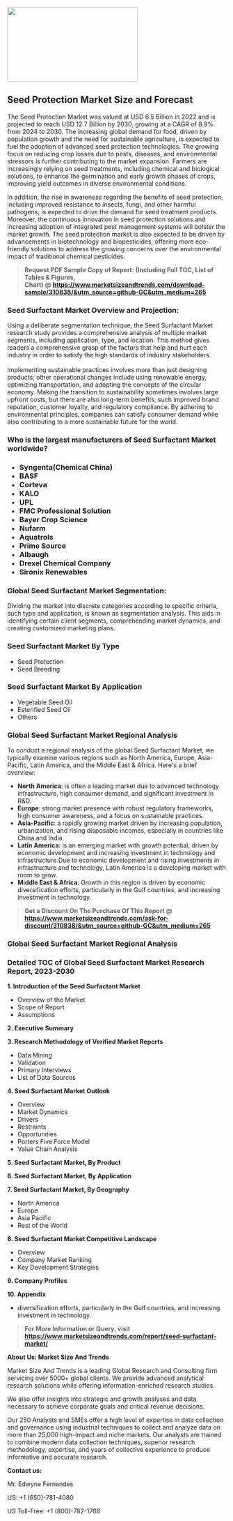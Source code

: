 <p><img class="alignnone size-medium wp-image-20088" src="https://ffe5etoiles.com/wp-content/uploads/2024/12/MST1-300x171.png" alt="" width="300" height="171" /></p><h2>Seed Protection Market Size and Forecast</h2><p>The Seed Protection Market was valued at USD 6.5 Billion in 2022 and is projected to reach USD 12.7 Billion by 2030, growing at a CAGR of 8.9% from 2024 to 2030. The increasing global demand for food, driven by population growth and the need for sustainable agriculture, is expected to fuel the adoption of advanced seed protection technologies. The growing focus on reducing crop losses due to pests, diseases, and environmental stressors is further contributing to the market expansion. Farmers are increasingly relying on seed treatments, including chemical and biological solutions, to enhance the germination and early growth phases of crops, improving yield outcomes in diverse environmental conditions.</p><p>In addition, the rise in awareness regarding the benefits of seed protection, including improved resistance to insects, fungi, and other harmful pathogens, is expected to drive the demand for seed treatment products. Moreover, the continuous innovation in seed protection solutions and increasing adoption of integrated pest management systems will bolster the market growth. The seed protection market is also expected to be driven by advancements in biotechnology and biopesticides, offering more eco-friendly solutions to address the growing concerns over the environmental impact of traditional chemical pesticides.</p></p><blockquote id="" class=""><strong>Request PDF Sample Copy of Report: (Including Full TOC, List of Tables &amp; Figures, Chart)&nbsp;@&nbsp;<strong><a href="https://www.marketsizeandtrends.com/download-sample/310838/&utm_source=github-GC&utm_medium=265" target="_blank">https://www.marketsizeandtrends.com/download-sample/310838/&utm_source=github-GC&utm_medium=265</a></strong></strong></blockquote><h3 id="" class="">Seed Surfactant Market&nbsp;Overview and Projection:</h3><p id="" class="">Using a deliberate segmentation technique, the Seed Surfactant Market research study provides a comprehensive analysis of multiple market segments, including application, type, and location. This method gives readers a comprehensive grasp of the factors that help and hurt each industry in order to satisfy the high standards of industry stakeholders. <br /> <br />Implementing sustainable practices involves more than just designing products; other operational changes include using renewable energy, optimizing transportation, and adopting the concepts of the circular economy. Making the transition to sustainability sometimes involves large upfront costs, but there are also long-term benefits, such improved brand reputation, customer loyalty, and regulatory compliance. By adhering to environmental principles, companies can satisfy consumer demand while also contributing to a more sustainable future for the world.</p><h3 id="" class="">Who is the largest manufacturers of&nbsp;Seed Surfactant Market worldwide?</h3><h3 class=""><p><ul><li>Syngenta(Chemical China) </li><li> BASF </li><li> Corteva </li><li> KALO </li><li> UPL </li><li> FMC Professional Solution </li><li> Bayer Crop Science </li><li> Nufarm </li><li> Aquatrols </li><li> Prime Source </li><li> Albaugh </li><li> Drexel Chemical Company </li><li> Sironix Renewables</li></ul></p></h3><h3 id="" class="">Global&nbsp;Seed Surfactant Market Segmentation:</h3><p id="" class="">Dividing the market into discrete categories according to specific criteria, such type and application, is known as segmentation analysis. This aids in identifying certain client segments, comprehending market dynamics, and creating customized marketing plans.</p><h3 id="" class="">Seed Surfactant Market&nbsp;By Type</h3><p><p><ul><li>Seed Protection</li><li> Seed Breeding</p></li></ul></p></p><h3 id="" class="">Seed Surfactant Market&nbsp;By Application</h3><p class=""><p><ul><li>Vegetable Seed Oil</li><li> Esterified Seed Oil</li><li> Others</li></ul></p></p><h3 id="" class="">Global Seed Surfactant Market Regional Analysis</h3><p id="" class="">To conduct a regional analysis of the global Seed Surfactant Market, we typically examine various regions such as North America, Europe, Asia-Pacific, Latin America, and the Middle East &amp; Africa. Here's a brief overview:</p><ul><li><strong>North America</strong>: is often a leading market due to advanced technology infrastructure, high consumer demand, and significant investment in R&amp;D.</li><li><strong>Europe</strong>: strong market presence with robust regulatory frameworks, high consumer awareness, and a focus on sustainable practices.</li><li><strong>Asia-Pacific</strong>: a rapidly growing market driven by increasing population, urbanization, and rising disposable incomes, especially in countries like China and India.</li><li><strong>Latin America</strong>: is an emerging market with growth potential, driven by economic development and increasing investment in technology and infrastructure.Due to economic development and rising investments in infrastructure and technology, Latin America is a developing market with room to grow.</li><li><strong>Middle East &amp; Africa</strong>: Growth in this region is driven by economic diversification efforts, particularly in the Gulf countries, and increasing investment in technology.</li></ul><blockquote id="" class=""><strong>Get a Discount On The Purchase Of This Report @ <strong><a href="https://www.marketsizeandtrends.com/ask-for-discount/310838/&utm_source=github-GC&utm_medium=265" target="_blank">https://www.marketsizeandtrends.com/ask-for-discount/310838/&utm_source=github-GC&utm_medium=265</a></strong></strong></blockquote><h3 id="" class="">Global Seed Surfactant Market Regional Analysis</h3><h3 id="" class="">Detailed TOC of Global Seed Surfactant Market Research Report, 2023-2030</h3><p id="" class=""><strong>1. Introduction of the Seed Surfactant Market</strong></p><ul><li>Overview of the Market</li><li>Scope of Report</li><li>Assumptions</li></ul><p id="" class=""><strong>2. Executive Summary</strong></p><p id="" class=""><strong>3. Research Methodology of Verified Market Reports</strong></p><ul><li>Data Mining</li><li>Validation</li><li>Primary Interviews</li><li>List of Data Sources</li></ul><p id="" class=""><strong>4. Seed Surfactant Market Outlook</strong></p><ul><li>Overview</li><li>Market Dynamics</li><li>Drivers</li><li>Restraints</li><li>Opportunities</li><li>Porters Five Force Model</li><li>Value Chain Analysis</li></ul><p id="" class=""><strong>5. Seed Surfactant Market, By Product</strong></p><p id="" class=""><strong>6. Seed Surfactant Market, By Application</strong></p><p id="" class=""><strong>7. Seed Surfactant Market, By Geography</strong></p><ul><li>North America</li><li>Europe</li><li>Asia Pacific</li><li>Rest of the World</li></ul><p id="" class=""><strong>8. Seed Surfactant Market Competitive Landscape</strong></p><ul><li>Overview</li><li>Company Market Ranking</li><li>Key Development Strategies</li></ul><p id="" class=""><strong>9. Company Profiles</strong></p><p id="" class=""><strong>10. Appendix</strong></p><ul><li>diversification efforts, particularly in the Gulf countries, and increasing investment in technology.</li></ul><blockquote id="" class=""><strong>For More Information or Query, visit <strong><strong><a href="https://www.marketsizeandtrends.com/report/seed-surfactant-market/" target="_blank">https://www.marketsizeandtrends.com/report/seed-surfactant-market/</a></strong></strong></strong></blockquote><p id="" class=""><strong>About Us: Market Size And Trends</strong></p><p id="" class="">Market Size And Trends is a leading Global Research and Consulting firm servicing over 5000+ global clients. We provide advanced analytical research solutions while offering information-enriched research studies.</p><p id="" class="">We also offer insights into strategic and growth analyses and data necessary to achieve corporate goals and critical revenue decisions.</p><p id="" class="">Our 250 Analysts and SMEs offer a high level of expertise in data collection and governance using industrial techniques to collect and analyze data on more than 25,000 high-impact and niche markets. Our analysts are trained to combine modern data collection techniques, superior research methodology, expertise, and years of collective experience to produce informative and accurate research.</p><p id="" class=""><strong>Contact us:</strong></p><p id="" class="">Mr. Edwyne Fernandes</p><p id="" class="">US: +1 (650)-781-4080</p><p id="" class="">US Toll-Free: +1 (800)-782-1768</p>
